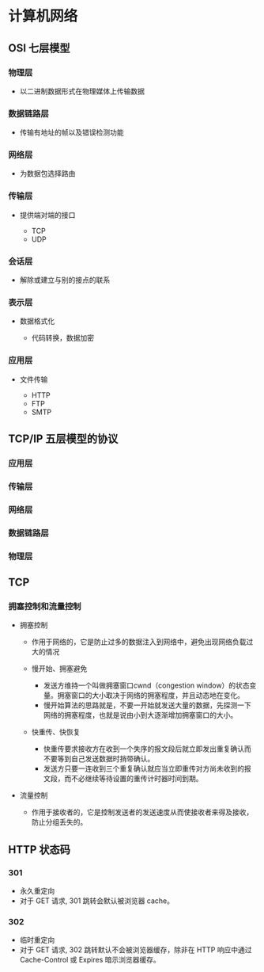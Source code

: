 # 计算机网络

## OSI 七层模型

### 物理层

- 以二进制数据形式在物理媒体上传输数据

### 数据链路层

- 传输有地址的帧以及错误检测功能

### 网络层 

- 为数据包选择路由

### 传输层

- 提供端对端的接口

	- TCP
	- UDP

### 会话层

- 解除或建立与别的接点的联系

### 表示层

- 数据格式化

	- 代码转换，数据加密 

### 应用层

- 文件传输

	- HTTP
	- FTP
	- SMTP

## TCP/IP 五层模型的协议

### 应用层

### 传输层

### 网络层

### 数据链路层

### 物理层

## TCP

### 拥塞控制和流量控制

- 拥塞控制

	- 作用于网络的，它是防止过多的数据注入到网络中，避免出现网络负载过大的情况
	- 慢开始、拥塞避免

		- 发送方维持一个叫做拥塞窗口cwnd（congestion window）的状态变量。拥塞窗口的大小取决于网络的拥塞程度，并且动态地在变化。
		- 慢开始算法的思路就是，不要一开始就发送大量的数据，先探测一下网络的拥塞程度，也就是说由小到大逐渐增加拥塞窗口的大小。

	- 快重传、快恢复

		- 快重传要求接收方在收到一个失序的报文段后就立即发出重复确认而不要等到自己发送数据时捎带确认。
		- 发送方只要一连收到三个重复确认就应当立即重传对方尚未收到的报文段，而不必继续等待设置的重传计时器时间到期。

- 流量控制

	- 作用于接收者的，它是控制发送者的发送速度从而使接收者来得及接收，防止分组丢失的。

## HTTP 状态码

### 301

- 永久重定向
-  对于 GET 请求, 301 跳转会默认被浏览器 cache。

### 302

- 临时重定向
- 对于 GET 请求, 302 跳转默认不会被浏览器缓存，除非在 HTTP 响应中通过 Cache-Control 或 Expires 暗示浏览器缓存。

